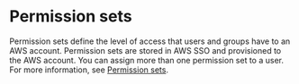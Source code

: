 # Permission sets<a name="permissionsets"></a>

Permission sets define the level of access that users and groups have to an AWS account\. Permission sets are stored in AWS SSO and provisioned to the AWS account\. You can assign more than one permission set to a user\. For more information, see [Permission sets](permissionsetsconcept.md)\.